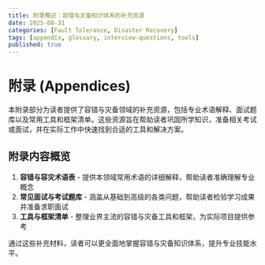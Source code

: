 ```yaml
---
title: 附录概述：容错与灾备知识体系的补充资源
date: 2025-08-31
categories: [Fault Tolerance, Disaster Recovery]
tags: [appendix, glossary, interview-questions, tools]
published: true
---
```


# 附录 (Appendices)

本附录部分为读者提供了容错与灾备领域的补充资源，包括专业术语解释、面试题库以及常用工具和框架清单。这些资源旨在帮助读者巩固所学知识，准备相关考试或面试，并在实际工作中快速找到合适的工具和解决方案。

## 附录内容概览

1. **容错与容灾术语表** - 提供本领域常用术语的详细解释，帮助读者准确理解专业概念
2. **常见面试与考试题库** - 涵盖从基础到高级的各类问题，帮助读者检验学习成果并准备求职面试
3. **工具与框架清单** - 整理业界主流的容错与灾备工具和框架，为实际项目提供参考

通过这些补充材料，读者可以更全面地掌握容错与灾备知识体系，提升专业技能水平。
